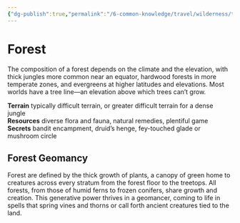 ```yaml
---
{"dg-publish":true,"permalink":"/6-common-knowledge/travel/wilderness/terrain-types/forest/"}
---
```


# Forest

The composition of a forest depends on the climate and the elevation, with thick jungles more common near an equator, hardwood forests in more temperate zones, and evergreens at higher latitudes and elevations. Most worlds have a tree line—an elevation above which trees can’t grow.

**Terrain** typically difficult terrain, or greater difficult terrain for a dense jungle  
**Resources** diverse flora and fauna, natural remedies, plentiful game  
**Secrets** bandit encampment, druid’s henge, fey-touched glade or mushroom circle

## Forest Geomancy 

Forest are defined by the thick growth of plants, a canopy of green home to creatures across every stratum from the forest floor to the treetops. All forests, from those of humid ferns to frozen conifers, share growth and creation. This generative power thrives in a geomancer, coming to life in spells that spring vines and thorns or call forth ancient creatures tied to the land.